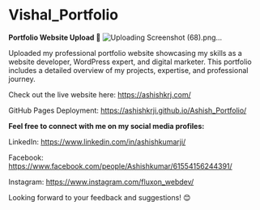 # Vishal_Portfolio
 
**Portfolio Website Upload 🚀**
![Uploading Screenshot (68).png…]()


Uploaded my professional portfolio website showcasing my skills as a website developer, WordPress expert, and digital marketer. This portfolio includes a detailed overview of my projects, expertise, and professional journey.

Check out the live website here: https://ashishkrj.com/

GitHub Pages Deployment: https://ashishkrji.github.io/Ashish_Portfolio/

**Feel free to connect with me on my social media profiles:**

LinkedIn: https://www.linkedin.com/in/ashishkumarji/

Facebook: https://www.facebook.com/people/Ashishkumar/61554156244391/

Instagram: https://www.instagram.com/fluxon_webdev/


Looking forward to your feedback and suggestions! 😊
